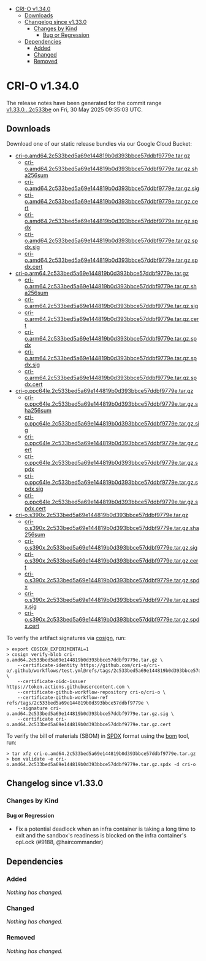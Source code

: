 - [CRI-O v1.34.0](#cri-o-v1340)
  - [Downloads](#downloads)
  - [Changelog since v1.33.0](#changelog-since-v1330)
    - [Changes by Kind](#changes-by-kind)
      - [Bug or Regression](#bug-or-regression)
  - [Dependencies](#dependencies)
    - [Added](#added)
    - [Changed](#changed)
    - [Removed](#removed)

# CRI-O v1.34.0

The release notes have been generated for the commit range
[v1.33.0...2c533be](https://github.com/cri-o/cri-o/compare/v1.33.0...v1.34.0) on Fri, 30 May 2025 09:35:03 UTC.

## Downloads

Download one of our static release bundles via our Google Cloud Bucket:

- [cri-o.amd64.2c533bed5a69e144819b0d393bbce57ddbf9779e.tar.gz](https://storage.googleapis.com/cri-o/artifacts/cri-o.amd64.2c533bed5a69e144819b0d393bbce57ddbf9779e.tar.gz)
  - [cri-o.amd64.2c533bed5a69e144819b0d393bbce57ddbf9779e.tar.gz.sha256sum](https://storage.googleapis.com/cri-o/artifacts/cri-o.amd64.2c533bed5a69e144819b0d393bbce57ddbf9779e.tar.gz.sha256sum)
  - [cri-o.amd64.2c533bed5a69e144819b0d393bbce57ddbf9779e.tar.gz.sig](https://storage.googleapis.com/cri-o/artifacts/cri-o.amd64.2c533bed5a69e144819b0d393bbce57ddbf9779e.tar.gz.sig)
  - [cri-o.amd64.2c533bed5a69e144819b0d393bbce57ddbf9779e.tar.gz.cert](https://storage.googleapis.com/cri-o/artifacts/cri-o.amd64.2c533bed5a69e144819b0d393bbce57ddbf9779e.tar.gz.cert)
  - [cri-o.amd64.2c533bed5a69e144819b0d393bbce57ddbf9779e.tar.gz.spdx](https://storage.googleapis.com/cri-o/artifacts/cri-o.amd64.2c533bed5a69e144819b0d393bbce57ddbf9779e.tar.gz.spdx)
  - [cri-o.amd64.2c533bed5a69e144819b0d393bbce57ddbf9779e.tar.gz.spdx.sig](https://storage.googleapis.com/cri-o/artifacts/cri-o.amd64.2c533bed5a69e144819b0d393bbce57ddbf9779e.tar.gz.spdx.sig)
  - [cri-o.amd64.2c533bed5a69e144819b0d393bbce57ddbf9779e.tar.gz.spdx.cert](https://storage.googleapis.com/cri-o/artifacts/cri-o.amd64.2c533bed5a69e144819b0d393bbce57ddbf9779e.tar.gz.spdx.cert)
- [cri-o.arm64.2c533bed5a69e144819b0d393bbce57ddbf9779e.tar.gz](https://storage.googleapis.com/cri-o/artifacts/cri-o.arm64.2c533bed5a69e144819b0d393bbce57ddbf9779e.tar.gz)
  - [cri-o.arm64.2c533bed5a69e144819b0d393bbce57ddbf9779e.tar.gz.sha256sum](https://storage.googleapis.com/cri-o/artifacts/cri-o.arm64.2c533bed5a69e144819b0d393bbce57ddbf9779e.tar.gz.sha256sum)
  - [cri-o.arm64.2c533bed5a69e144819b0d393bbce57ddbf9779e.tar.gz.sig](https://storage.googleapis.com/cri-o/artifacts/cri-o.arm64.2c533bed5a69e144819b0d393bbce57ddbf9779e.tar.gz.sig)
  - [cri-o.arm64.2c533bed5a69e144819b0d393bbce57ddbf9779e.tar.gz.cert](https://storage.googleapis.com/cri-o/artifacts/cri-o.arm64.2c533bed5a69e144819b0d393bbce57ddbf9779e.tar.gz.cert)
  - [cri-o.arm64.2c533bed5a69e144819b0d393bbce57ddbf9779e.tar.gz.spdx](https://storage.googleapis.com/cri-o/artifacts/cri-o.arm64.2c533bed5a69e144819b0d393bbce57ddbf9779e.tar.gz.spdx)
  - [cri-o.arm64.2c533bed5a69e144819b0d393bbce57ddbf9779e.tar.gz.spdx.sig](https://storage.googleapis.com/cri-o/artifacts/cri-o.arm64.2c533bed5a69e144819b0d393bbce57ddbf9779e.tar.gz.spdx.sig)
  - [cri-o.arm64.2c533bed5a69e144819b0d393bbce57ddbf9779e.tar.gz.spdx.cert](https://storage.googleapis.com/cri-o/artifacts/cri-o.arm64.2c533bed5a69e144819b0d393bbce57ddbf9779e.tar.gz.spdx.cert)
- [cri-o.ppc64le.2c533bed5a69e144819b0d393bbce57ddbf9779e.tar.gz](https://storage.googleapis.com/cri-o/artifacts/cri-o.ppc64le.2c533bed5a69e144819b0d393bbce57ddbf9779e.tar.gz)
  - [cri-o.ppc64le.2c533bed5a69e144819b0d393bbce57ddbf9779e.tar.gz.sha256sum](https://storage.googleapis.com/cri-o/artifacts/cri-o.ppc64le.2c533bed5a69e144819b0d393bbce57ddbf9779e.tar.gz.sha256sum)
  - [cri-o.ppc64le.2c533bed5a69e144819b0d393bbce57ddbf9779e.tar.gz.sig](https://storage.googleapis.com/cri-o/artifacts/cri-o.ppc64le.2c533bed5a69e144819b0d393bbce57ddbf9779e.tar.gz.sig)
  - [cri-o.ppc64le.2c533bed5a69e144819b0d393bbce57ddbf9779e.tar.gz.cert](https://storage.googleapis.com/cri-o/artifacts/cri-o.ppc64le.2c533bed5a69e144819b0d393bbce57ddbf9779e.tar.gz.cert)
  - [cri-o.ppc64le.2c533bed5a69e144819b0d393bbce57ddbf9779e.tar.gz.spdx](https://storage.googleapis.com/cri-o/artifacts/cri-o.ppc64le.2c533bed5a69e144819b0d393bbce57ddbf9779e.tar.gz.spdx)
  - [cri-o.ppc64le.2c533bed5a69e144819b0d393bbce57ddbf9779e.tar.gz.spdx.sig](https://storage.googleapis.com/cri-o/artifacts/cri-o.ppc64le.2c533bed5a69e144819b0d393bbce57ddbf9779e.tar.gz.spdx.sig)
  - [cri-o.ppc64le.2c533bed5a69e144819b0d393bbce57ddbf9779e.tar.gz.spdx.cert](https://storage.googleapis.com/cri-o/artifacts/cri-o.ppc64le.2c533bed5a69e144819b0d393bbce57ddbf9779e.tar.gz.spdx.cert)
- [cri-o.s390x.2c533bed5a69e144819b0d393bbce57ddbf9779e.tar.gz](https://storage.googleapis.com/cri-o/artifacts/cri-o.s390x.2c533bed5a69e144819b0d393bbce57ddbf9779e.tar.gz)
  - [cri-o.s390x.2c533bed5a69e144819b0d393bbce57ddbf9779e.tar.gz.sha256sum](https://storage.googleapis.com/cri-o/artifacts/cri-o.s390x.2c533bed5a69e144819b0d393bbce57ddbf9779e.tar.gz.sha256sum)
  - [cri-o.s390x.2c533bed5a69e144819b0d393bbce57ddbf9779e.tar.gz.sig](https://storage.googleapis.com/cri-o/artifacts/cri-o.s390x.2c533bed5a69e144819b0d393bbce57ddbf9779e.tar.gz.sig)
  - [cri-o.s390x.2c533bed5a69e144819b0d393bbce57ddbf9779e.tar.gz.cert](https://storage.googleapis.com/cri-o/artifacts/cri-o.s390x.2c533bed5a69e144819b0d393bbce57ddbf9779e.tar.gz.cert)
  - [cri-o.s390x.2c533bed5a69e144819b0d393bbce57ddbf9779e.tar.gz.spdx](https://storage.googleapis.com/cri-o/artifacts/cri-o.s390x.2c533bed5a69e144819b0d393bbce57ddbf9779e.tar.gz.spdx)
  - [cri-o.s390x.2c533bed5a69e144819b0d393bbce57ddbf9779e.tar.gz.spdx.sig](https://storage.googleapis.com/cri-o/artifacts/cri-o.s390x.2c533bed5a69e144819b0d393bbce57ddbf9779e.tar.gz.spdx.sig)
  - [cri-o.s390x.2c533bed5a69e144819b0d393bbce57ddbf9779e.tar.gz.spdx.cert](https://storage.googleapis.com/cri-o/artifacts/cri-o.s390x.2c533bed5a69e144819b0d393bbce57ddbf9779e.tar.gz.spdx.cert)

To verify the artifact signatures via [cosign](https://github.com/sigstore/cosign), run:

```console
> export COSIGN_EXPERIMENTAL=1
> cosign verify-blob cri-o.amd64.2c533bed5a69e144819b0d393bbce57ddbf9779e.tar.gz \
    --certificate-identity https://github.com/cri-o/cri-o/.github/workflows/test.yml@refs/tags/2c533bed5a69e144819b0d393bbce57ddbf9779e \
    --certificate-oidc-issuer https://token.actions.githubusercontent.com \
    --certificate-github-workflow-repository cri-o/cri-o \
    --certificate-github-workflow-ref refs/tags/2c533bed5a69e144819b0d393bbce57ddbf9779e \
    --signature cri-o.amd64.2c533bed5a69e144819b0d393bbce57ddbf9779e.tar.gz.sig \
    --certificate cri-o.amd64.2c533bed5a69e144819b0d393bbce57ddbf9779e.tar.gz.cert
```

To verify the bill of materials (SBOM) in [SPDX](https://spdx.org) format using the [bom](https://sigs.k8s.io/bom) tool, run:

```console
> tar xfz cri-o.amd64.2c533bed5a69e144819b0d393bbce57ddbf9779e.tar.gz
> bom validate -e cri-o.amd64.2c533bed5a69e144819b0d393bbce57ddbf9779e.tar.gz.spdx -d cri-o
```

## Changelog since v1.33.0

### Changes by Kind

#### Bug or Regression
 - Fix a potential deadlock when an infra container is taking a long time to exit and the sandbox's readiness is blocked on the infra container's opLock (#9188, @haircommander)

## Dependencies

### Added
_Nothing has changed._

### Changed
_Nothing has changed._

### Removed
_Nothing has changed._
